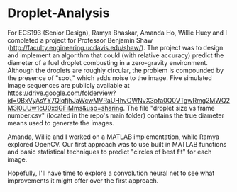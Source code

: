 # Droplet-Analysis

For ECS193 (Senior Design), Ramya Bhaskar, Amanda Ho, Willie Huey and I completed a project for Professor Benjamin Shaw (http://faculty.engineering.ucdavis.edu/shaw/). The project was to design and implement an algorithm that could (with relative accuracy) predict the diameter of a fuel droplet combusting in a zero-gravity environment. Although the droplets are roughly circular, the problem is compounded by the presence of "soot," which adds noise to the image. Five simulated image sequences are publicly available at https://drive.google.com/folderview?id=0BxVyAsYY7QlqfjhJaWcwMVRaUHhvOWNvX3pfa0Q0VTgwRmg2MWQ2M3l0UUw1cU0xdGFiMms&usp=sharing. The file "droplet size vs frame number.csv" (located in the repo's main folder) contains the true diameter means used to generate the images.

Amanda, Willie and I worked on a MATLAB implementation, while Ramya explored OpenCV. Our first approach was to use built in MATLAB functions and basic statistical techniques to predict "circles of best fit" for each image.

Hopefully, I'll have time to explore a convolution neural net to see what improvements it might offer over the first approach.
